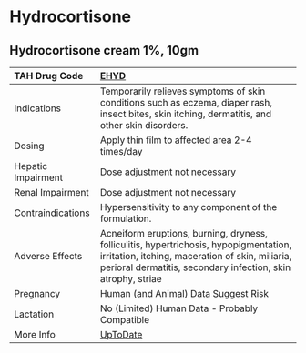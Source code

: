 # Hydrocortisone

## Hydrocortisone cream 1%, 10gm

| TAH Drug Code      | [EHYD](https://www.tahsda.org.tw/drugs/hissearch.php?drug_code=EHYD)                                                                                                                                     |
|:-------------------|:---------------------------------------------------------------------------------------------------------------------------------------------------------------------------------------------------------|
| Indications        | Temporarily relieves symptoms of skin conditions such as eczema, diaper rash, insect bites, skin itching, dermatitis, and other skin disorders.                                                          |
| Dosing             | Apply thin film to affected area 2-4 times/day                                                                                                                                                           |
| Hepatic Impairment | Dose adjustment not necessary                                                                                                                                                                            |
| Renal Impairment   | Dose adjustment not necessary                                                                                                                                                                            |
| Contraindications  | Hypersensitivity to any component of the formulation.                                                                                                                                                    |
| Adverse Effects    | Acneiform eruptions, burning, dryness, folliculitis, hypertrichosis, hypopigmentation, irritation, itching, maceration of skin, miliaria, perioral dermatitis, secondary infection, skin atrophy, striae |
| Pregnancy          | Human (and Animal) Data Suggest Risk                                                                                                                                                                     |
| Lactation          | No (Limited) Human Data - Probably Compatible                                                                                                                                                            |
| More Info          | [UpToDate](https://www.uptodate.com/contents/hydrocortisone-drug-information)                                                                                                                            |

